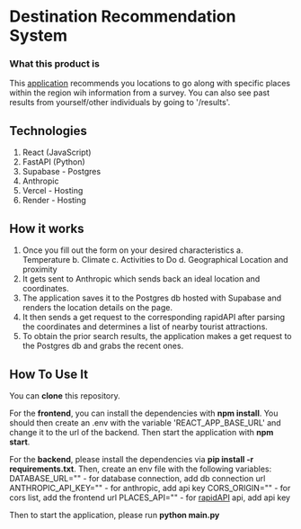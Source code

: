 # Destination Recommendation System

### What this product is
This [application](https://destination-recommender-gamma.vercel.app/) recommends you locations to go along with specific places within the region wih information from a survey.
You can also see past results from yourself/other individuals by going to '/results'.

## Technologies
1. React (JavaScript)
2. FastAPI (Python)
3. Supabase - Postgres
4. Anthropic
5. Vercel - Hosting
6. Render - Hosting
   
## How it works
1. Once you fill out the form on your desired characteristics
   a. Temperature
   b. Climate
   c. Activities to Do
   d. Geographical Location and proximity
2. It gets sent to Anthropic which sends back an ideal location and coordinates.
3. The application saves it to the Postgres db hosted with Supabase and renders the location details on the page.
4. It then sends a get request to the corresponding rapidAPI after parsing the coordinates and determines a list of nearby tourist attractions.
5. To obtain the prior search results, the application makes a get request to the Postgres db and grabs the recent ones.

## How To Use It

You can **clone** this repository.

For the **frontend**, you can install the dependencies with **npm install**.
You should then create an .env with the variable 'REACT_APP_BASE_URL' and change it to the url of the backend.
Then start the application with  **npm start**.

For the **backend**, please install the dependencies via **pip install -r requirements.txt**.
Then, create an env file with the following variables:
  DATABASE_URL="" - for database connection, add db connection url
  ANTHROPIC_API_KEY="" - for anthropic, add api key
  CORS_ORIGIN="" - for cors list, add the frontend url
  PLACES_API="" - for [rapidAPI](https://rapidapi.com/trueway/api/trueway-places/) api, add api key 

Then to start the application, please run **python main.py**

